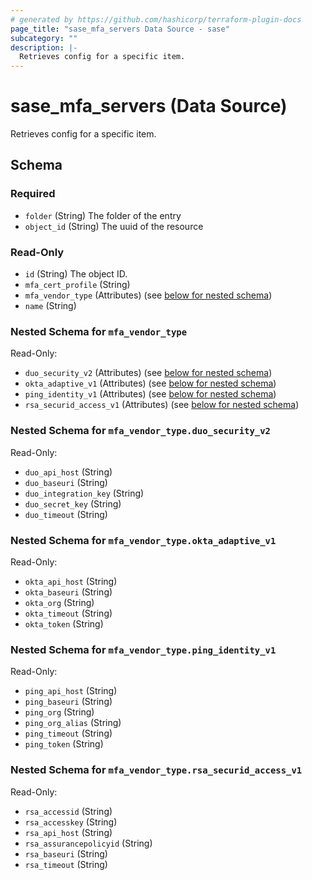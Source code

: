 ```yaml
---
# generated by https://github.com/hashicorp/terraform-plugin-docs
page_title: "sase_mfa_servers Data Source - sase"
subcategory: ""
description: |-
  Retrieves config for a specific item.
---
```


# sase_mfa_servers (Data Source)

Retrieves config for a specific item.



<!-- schema generated by tfplugindocs -->
## Schema

### Required

- `folder` (String) The folder of the entry
- `object_id` (String) The uuid of the resource

### Read-Only

- `id` (String) The object ID.
- `mfa_cert_profile` (String)
- `mfa_vendor_type` (Attributes) (see [below for nested schema](#nestedatt--mfa_vendor_type))
- `name` (String)

<a id="nestedatt--mfa_vendor_type"></a>
### Nested Schema for `mfa_vendor_type`

Read-Only:

- `duo_security_v2` (Attributes) (see [below for nested schema](#nestedatt--mfa_vendor_type--duo_security_v2))
- `okta_adaptive_v1` (Attributes) (see [below for nested schema](#nestedatt--mfa_vendor_type--okta_adaptive_v1))
- `ping_identity_v1` (Attributes) (see [below for nested schema](#nestedatt--mfa_vendor_type--ping_identity_v1))
- `rsa_securid_access_v1` (Attributes) (see [below for nested schema](#nestedatt--mfa_vendor_type--rsa_securid_access_v1))

<a id="nestedatt--mfa_vendor_type--duo_security_v2"></a>
### Nested Schema for `mfa_vendor_type.duo_security_v2`

Read-Only:

- `duo_api_host` (String)
- `duo_baseuri` (String)
- `duo_integration_key` (String)
- `duo_secret_key` (String)
- `duo_timeout` (String)


<a id="nestedatt--mfa_vendor_type--okta_adaptive_v1"></a>
### Nested Schema for `mfa_vendor_type.okta_adaptive_v1`

Read-Only:

- `okta_api_host` (String)
- `okta_baseuri` (String)
- `okta_org` (String)
- `okta_timeout` (String)
- `okta_token` (String)


<a id="nestedatt--mfa_vendor_type--ping_identity_v1"></a>
### Nested Schema for `mfa_vendor_type.ping_identity_v1`

Read-Only:

- `ping_api_host` (String)
- `ping_baseuri` (String)
- `ping_org` (String)
- `ping_org_alias` (String)
- `ping_timeout` (String)
- `ping_token` (String)


<a id="nestedatt--mfa_vendor_type--rsa_securid_access_v1"></a>
### Nested Schema for `mfa_vendor_type.rsa_securid_access_v1`

Read-Only:

- `rsa_accessid` (String)
- `rsa_accesskey` (String)
- `rsa_api_host` (String)
- `rsa_assurancepolicyid` (String)
- `rsa_baseuri` (String)
- `rsa_timeout` (String)


